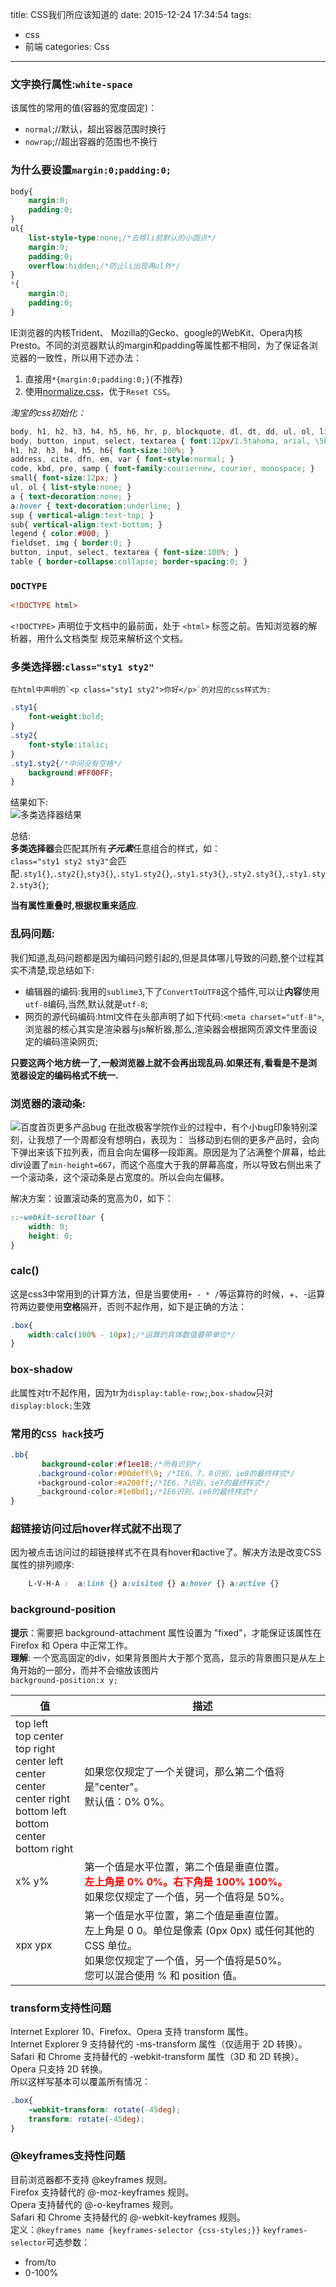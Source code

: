 title: CSS我们所应该知道的
date: 2015-12-24 17:34:54
tags: 
- css
- 前端
categories: Css
---
### 文字换行属性:`white-space`
该属性的常用的值(容器的宽度固定)：

- `normal`;//默认，超出容器范围时换行
- `nowrap`;//超出容器的范围也不换行

### 为什么要设置`margin:0;padding:0;`
``` css
body{
    margin:0;
    padding:0;
}
ul{
    list-style-type:none;/*去除li前默认的小圆点*/
    margin:0;
    padding:0;
    overflow:hidden;/*防止li出现再ul外*/
}
*{
    margin:0;
    padding:0;
}
```
IE浏览器的内核Trident、 Mozilla的Gecko、google的WebKit、Opera内核Presto。不同的浏览器默认的margin和padding等属性都不相同，为了保证各浏览器的一致性，所以用下述办法：  
1. 直接用`*{margin:0;padding:0;}`(不推荐)
2. 使用[normalize.css](https://github.com/necolas/normalize.css/blob/master/normalize.css)，优于`Reset CSS`。  

*淘宝的css初始化：*
``` css
body, h1, h2, h3, h4, h5, h6, hr, p, blockquote, dl, dt, dd, ul, ol, li, pre, form, fieldset, legend, button, input, textarea, th, td { margin:0; padding:0; }
body, button, input, select, textarea { font:12px/1.5tahoma, arial, \5b8b\4f53; }
h1, h2, h3, h4, h5, h6{ font-size:100%; }
address, cite, dfn, em, var { font-style:normal; }
code, kbd, pre, samp { font-family:couriernew, courier, monospace; }
small{ font-size:12px; }
ul, ol { list-style:none; }
a { text-decoration:none; }
a:hover { text-decoration:underline; }
sup { vertical-align:text-top; }
sub{ vertical-align:text-bottom; }
legend { color:#000; }
fieldset, img { border:0; }
button, input, select, textarea { font-size:100%; }
table { border-collapse:collapse; border-spacing:0; }
```
<!-- more -->

### `DOCTYPE`
``` html
<!DOCTYPE html>
```
`<!DOCTYPE>` 声明位于文档中的最前面，处于 `<html>` 标签之前。告知浏览器的解析器，用什么文档类型 规范来解析这个文档。

### 多类选择器:`class="sty1 sty2"`
    在html中声明的`<p class="sty1 sty2">你好</p>`的对应的css样式为:
``` css
.sty1{
    font-weight:bold;
}
.sty2{
    font-style:italic;
}
.sty1.sty2{/*中间没有空格*/
    background:#FF00FF;
}
```
结果如下:  
![多类选择器结果](http://7xphbb.com1.z0.glb.clouddn.com/css-float-1.png)

总结:  
**多类选择器**会匹配其所有***子元素***任意组合的样式，如：  
`class="sty1 sty2 sty3"`会匹配`.sty1{}`,`.sty2{}`,`sty3{}`,`.sty1.sty2{}`,`.sty1.sty3{}`,`.sty2.sty3{}`,`.sty1.sty2.sty3{}`;  

**当有属性重叠时,根据权重来适应**.

### 乱码问题:
我们知道,乱码问题都是因为编码问题引起的,但是具体哪儿导致的问题,整个过程其实不清楚,现总结如下:  

- 编辑器的编码:我用的`sublime3`,下了`ConvertToUTF8`这个插件,可以让**内容**使用`utf-8`编码,当然,默认就是`utf-8`;
- 网页的源代码编码:html文件在头部声明了如下代码:`<meta charset="utf-8">`,浏览器的核心其实是渲染器与js解析器,那么,渲染器会根据网页源文件里面设定的编码渲染网页;

**只要这两个地方统一了,一般浏览器上就不会再出现乱码.如果还有,看看是不是浏览器设定的编码格式不统一.**

### 浏览器的滚动条:
![百度首页更多产品bug](http://7xphbb.com1.z0.glb.clouddn.com/jike_baidu_product_bug.jpg)  在批改极客学院作业的过程中，有个小bug印象特别深刻，让我想了一个周都没有想明白，表现为：
当移动到右侧的更多产品时，会向下弹出来该下拉列表，而且会向左偏移一段距离。原因是为了沾满整个屏幕，给此div设置了`min-height=667`，而这个高度大于我的屏幕高度，所以导致右侧出来了一个滚动条，这个滚动条是占宽度的。所以会向左偏移。

解决方案：设置滚动条的宽高为0，如下：
``` css
::-webkit-scrollbar {
    width: 0;
    height: 0;
}
```

### calc()
这是css3中常用到的计算方法，但是当要使用`+ - * /`等运算符的时候，+、-运算符两边要使用**空格**隔开，否则不起作用，如下是正确的方法：
``` css
.box{
    width:calc(100% - 10px);/*运算的具体数值要带单位*/
}
```

### box-shadow
此属性对tr不起作用，因为tr为`display:table-row;`,`box-shadow`只对`display:block;`生效

### 常用的`CSS hack`技巧
``` css
.bb{
       background-color:#f1ee18;/*所有识别*/
      .background-color:#00deff\9; /*IE6、7、8识别，ie8的最终样式*/
      +background-color:#a200ff;/*IE6、7识别，ie7的最终样式*/
      _background-color:#1e0bd1;/*IE6识别，ie6的最终样式*/
}
```

### 超链接访问过后hover样式就不出现了   
因为被点击访问过的超链接样式不在具有hover和active了。解决方法是改变CSS属性的排列顺序:
``` css
    L-V-H-A :  a:link {} a:visited {} a:hover {} a:active {}
```

### background-position
**提示**：需要把 background-attachment 属性设置为 "fixed"，才能保证该属性在 Firefox 和 Opera 中正常工作。  
**理解**: 一个宽高固定的div，如果背景图片大于那个宽高，显示的背景图只是从左上角开始的一部分，而并不会缩放该图片  
`background-position:x y;`

|值          |    描述|  
| --------   | -----  | 
| top left<br>top center<br>top right<br>center left<br>center center<br>center right<br>bottom left<br>bottom center<br>bottom right     | 如果您仅规定了一个关键词，那么第二个值将是"center"。<br>默认值：0% 0%。 |  
| x% y%     |  第一个值是水平位置，第二个值是垂直位置。<br><strong style="color:#f00;">左上角是 0% 0%。右下角是 100% 100%。</strong><br>如果您仅规定了一个值，另一个值将是 50%。   | 
| xpx ypx        |    第一个值是水平位置，第二个值是垂直位置。<br>左上角是 0 0。单位是像素 (0px 0px) 或任何其他的 CSS 单位。<br>如果您仅规定了一个值，另一个值将是50%。<br>您可以混合使用 % 和 position 值。    | 

### transform支持性问题
Internet Explorer 10、Firefox、Opera 支持 transform 属性。  
Internet Explorer 9 支持替代的 -ms-transform 属性（仅适用于 2D 转换）。  
Safari 和 Chrome 支持替代的 -webkit-transform 属性（3D 和 2D 转换）。  
Opera 只支持 2D 转换。  
所以这样写基本可以覆盖所有情况：
``` css
.box{
    -webkit-transform: rotate(-45deg);
    transform: rotate(-45deg);
}
```
### @keyframes支持性问题
目前浏览器都不支持 @keyframes 规则。  
Firefox 支持替代的 @-moz-keyframes 规则。  
Opera 支持替代的 @-o-keyframes 规则。  
Safari 和 Chrome 支持替代的 @-webkit-keyframes 规则。  
定义：`@keyframes name {keyframes-selector {css-styles;}}`
`keyframes-selector`可选参数：
* from/to
* 0-100%